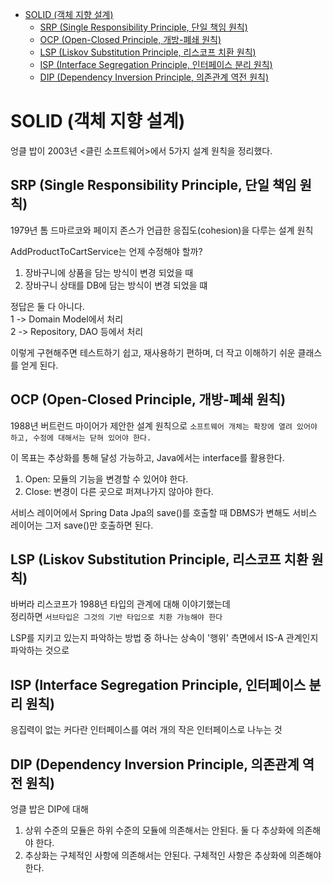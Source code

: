 
- [SOLID (객체 지향 설계)](#solid-객체-지향-설계)
  - [SRP (Single Responsibility Principle, 단일 책임 원칙)](#srp-single-responsibility-principle-단일-책임-원칙)
  - [OCP (Open-Closed Principle, 개방-폐쇄 원칙)](#ocp-open-closed-principle-개방-폐쇄-원칙)
  - [LSP (Liskov Substitution Principle, 리스코프 치환 원칙)](#lsp-liskov-substitution-principle-리스코프-치환-원칙)
  - [ISP (Interface Segregation Principle, 인터페이스 분리 원칙)](#isp-interface-segregation-principle-인터페이스-분리-원칙)
  - [DIP (Dependency Inversion Principle, 의존관계 역전 원칙)](#dip-dependency-inversion-principle-의존관계-역전-원칙)



# SOLID (객체 지향 설계)
엉클 밥이 2003년 <클린 소프트웨어>에서 5가지 설계 원칙을 정리했다.

## SRP (Single Responsibility Principle, 단일 책임 원칙)
1979년 톰 드마르코와 페이지 존스가 언급한 응집도(cohesion)을 다루는 설계 원칙

AddProductToCartService는 언제 수정해야 할까?
1. 장바구니에 상품을 담는 방식이 변경 되었을 때
2. 장바구니 상태를 DB에 담는 방식이 변경 되었을 떄

정답은 둘 다 아니다.  
1 -> Domain Model에서 처리  
2 -> Repository, DAO 등에서 처리

이렇게 구현해주면 테스트하기 쉽고, 재사용하기 편하며, 더 작고 이해하기 쉬운 클래스를 얻게 된다.

## OCP (Open-Closed Principle, 개방-폐쇄 원칙)
1988년 버트런드 마이어가 제안한 설계 원칙으로 `소프트웨어 개체는 확장에 열려 있어야 하고, 수정에 대해서는 닫혀 있어야 한다.`

이 목표는 추상화를 통해 달성 가능하고, Java에서는 interface를 활용한다.

1. Open: 모듈의 기능을 변경할 수 있어야 한다.
2. Close: 변경이 다른 곳으로 퍼져나가지 않아야 한다.

서비스 레이어에서 Spring Data Jpa의 save()를 호출할 때 DBMS가 변해도 서비스 레이어는 그저 save()만 호출하면 된다.

## LSP (Liskov Substitution Principle, 리스코프 치환 원칙)
바버라 리스코프가 1988년 타입의 관계에 대해 이야기했는데  
정리하면 `서브타입은 그것의 기반 타입으로 치환 가능해야 한다`

LSP를 지키고 있는지 파악하는 방법 중 하나는 상속이 '행위' 측면에서 IS-A 관계인지 파악하는 것으로 

## ISP (Interface Segregation Principle, 인터페이스 분리 원칙)
응집력이 없는 커다란 인터페이스를 여러 개의 작은 인터페이스로 나누는 것

## DIP (Dependency Inversion Principle, 의존관계 역전 원칙)
엉클 밥은 DIP에 대해

1. 상위 수준의 모듈은 하위 수준의 모듈에 의존해서는 안된다. 둘 다 추상화에 의존해야 한다.
2. 추상화는 구체적인 사항에 의존해서는 안된다. 구체적인 사항은 추상화에 의존해야 한다.

